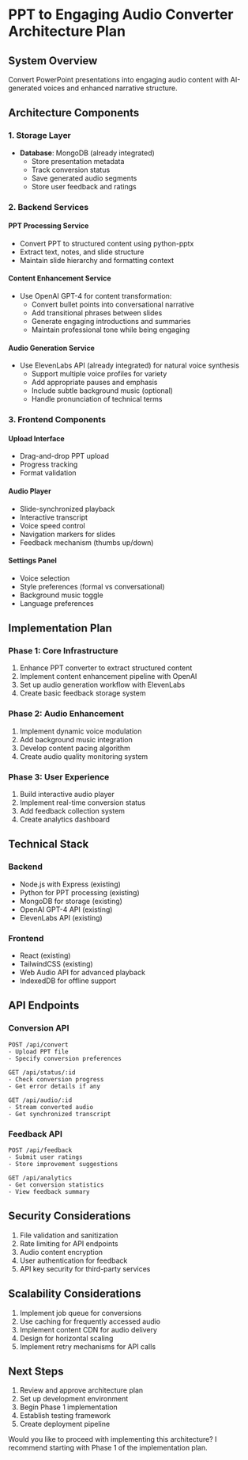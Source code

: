 # PPT to Engaging Audio Converter Architecture Plan

## System Overview

Convert PowerPoint presentations into engaging audio content with AI-generated voices and enhanced narrative structure.

## Architecture Components

### 1. Storage Layer
- **Database**: MongoDB (already integrated)
  - Store presentation metadata
  - Track conversion status
  - Save generated audio segments
  - Store user feedback and ratings

### 2. Backend Services

#### PPT Processing Service
- Convert PPT to structured content using python-pptx
- Extract text, notes, and slide structure
- Maintain slide hierarchy and formatting context

#### Content Enhancement Service
- Use OpenAI GPT-4 for content transformation:
  - Convert bullet points into conversational narrative
  - Add transitional phrases between slides
  - Generate engaging introductions and summaries
  - Maintain professional tone while being engaging

#### Audio Generation Service
- Use ElevenLabs API (already integrated) for natural voice synthesis
  - Support multiple voice profiles for variety
  - Add appropriate pauses and emphasis
  - Include subtle background music (optional)
  - Handle pronunciation of technical terms

### 3. Frontend Components

#### Upload Interface
- Drag-and-drop PPT upload
- Progress tracking
- Format validation

#### Audio Player
- Slide-synchronized playback
- Interactive transcript
- Voice speed control
- Navigation markers for slides
- Feedback mechanism (thumbs up/down)

#### Settings Panel
- Voice selection
- Style preferences (formal vs conversational)
- Background music toggle
- Language preferences

## Implementation Plan

### Phase 1: Core Infrastructure
1. Enhance PPT converter to extract structured content
2. Implement content enhancement pipeline with OpenAI
3. Set up audio generation workflow with ElevenLabs
4. Create basic feedback storage system

### Phase 2: Audio Enhancement
1. Implement dynamic voice modulation
2. Add background music integration
3. Develop content pacing algorithm
4. Create audio quality monitoring system

### Phase 3: User Experience
1. Build interactive audio player
2. Implement real-time conversion status
3. Add feedback collection system
4. Create analytics dashboard

## Technical Stack

### Backend
- Node.js with Express (existing)
- Python for PPT processing (existing)
- MongoDB for storage (existing)
- OpenAI GPT-4 API (existing)
- ElevenLabs API (existing)

### Frontend
- React (existing)
- TailwindCSS (existing)
- Web Audio API for advanced playback
- IndexedDB for offline support

## API Endpoints

### Conversion API
```
POST /api/convert
- Upload PPT file
- Specify conversion preferences

GET /api/status/:id
- Check conversion progress
- Get error details if any

GET /api/audio/:id
- Stream converted audio
- Get synchronized transcript
```

### Feedback API
```
POST /api/feedback
- Submit user ratings
- Store improvement suggestions

GET /api/analytics
- Get conversion statistics
- View feedback summary
```

## Security Considerations

1. File validation and sanitization
2. Rate limiting for API endpoints
3. Audio content encryption
4. User authentication for feedback
5. API key security for third-party services

## Scalability Considerations

1. Implement job queue for conversions
2. Use caching for frequently accessed audio
3. Implement content CDN for audio delivery
4. Design for horizontal scaling
5. Implement retry mechanisms for API calls

## Next Steps

1. Review and approve architecture plan
2. Set up development environment
3. Begin Phase 1 implementation
4. Establish testing framework
5. Create deployment pipeline

Would you like to proceed with implementing this architecture? I recommend starting with Phase 1 of the implementation plan.